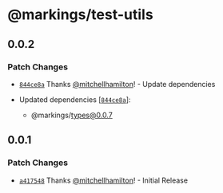 # @markings/test-utils

## 0.0.2

### Patch Changes

- [`844ce8a`](https://github.com/Thinkmill/markings/commit/844ce8a4b005d167c187f8890f3e0eb8d75978ea) Thanks [@mitchellhamilton](https://github.com/mitchellhamilton)! - Update dependencies

- Updated dependencies [[`844ce8a`](https://github.com/Thinkmill/markings/commit/844ce8a4b005d167c187f8890f3e0eb8d75978ea)]:
  - @markings/types@0.0.7

## 0.0.1

### Patch Changes

- [`a417548`](https://github.com/Thinkmill/markings/commit/a4175484f2af47e9db1f17677e6d8a33066267e7) Thanks [@mitchellhamilton](https://github.com/mitchellhamilton)! - Initial Release
